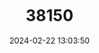 ---
title: "38150"
category: "Flindersia schottiana"
draft: false
date: 2024-02-22 13:03:50
languages:
  English: ["Silver Ash"]
---